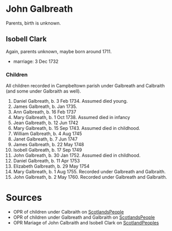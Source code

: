 # John Galbreath

Parents, birth is unknown.

## Isobell Clark

Again, parents unknown, maybe born around 1711.

- marriage: 3 Dec 1732

### Children

All children recorded in Campbeltown parish under Galbreath and Calbraith (and some under Galbraith as well).

1.  Daniel Galbreath, b. 3 Feb 1734. Assumed died young.
2.  James Galbreath, b. Jan 1735.
3.  Ann Galbreath, b. 16 Feb 1737
4.  Mary Galbreath, b. 1 Oct 1738. Assumed died in infancy
5.  Jean Galbreath, b. 12 Jun 1742
6.  Mary Galbreath, b. 15 Sep 1743. Assumed died in childhood.
7.  William Galbreath, b. 4 Aug 1745
8.  Janet Galbreath, b. 7 Jun 1747
9.  James Galbreath, b. 22 May 1748
10.  Isobell Galbreath, b. 17 Sep 1749
11.  John Galbreath, b. 30 Jan 1752.  Assumed died in childhood.
12.  Daniel Galbreath, b. 11 Apr 1753
13.  Elizabeth Galbreath, b. 29 May 1754
14.  Mary Galbreath, b. 1 Aug 1755. Recorded under Galbreath and Galbraith.
15.  John Galbreath, b. 2 May 1760. Recorded under Galbreath and Galbraith.

# Sources

- OPR of children under Calbraith on [ScotlandsPeople](https://www.scotlandspeople.gov.uk/record-results?search_type=people&event=%28B%20OR%20C%20OR%20S%29&record_type%5B0%5D=opr_births&church_type=Old%20Parish%20Registers&dl_cat=church&dl_rec=church-births-baptisms&surname=calbraith&surname_so=fuzzy&forename_so=starts&from_year=1734&to_year=1760&parent_names_so=exact&parent_name_two=clark&parent_name_two_so=exact&record=Church%20of%20Scotland%20%28old%20parish%20registers%29%20Roman%20Catholic%20Church%20Other%20churches&sort=asc&order=Date&field=year)
- OPR of children under Galbreath and Galbraith on [ScotlandsPeople](https://www.scotlandspeople.gov.uk/record-results?search_type=people&event=%28B%20OR%20C%20OR%20S%29&record_type%5B0%5D=opr_births&church_type=Old%20Parish%20Registers&dl_cat=church&dl_rec=church-births-baptisms&surname=Galbreath&surname_so=fuzzy&forename_so=starts&from_year=1734&to_year=1760&parent_names_so=exact&parent_name_two=clark&parent_name_two_so=exact&record=Church%20of%20Scotland%20%28old%20parish%20registers%29%20Roman%20Catholic%20Church%20Other%20churches&sort=asc&order=Date&field=year)
- OPR Mariage of John Calbraith and Isobell Clark on [ScotlandPeoples](https://www.scotlandspeople.gov.uk/record-results?search_type=people&event=M&record_type%5B0%5D=opr_marriages&church_type=Old%20Parish%20Registers&dl_cat=church&dl_rec=church-banns-marriages&surname=calbraith&surname_so=exact&forename=john&forename_so=exact&spouse_name=clark&spouse_name_so=exact&from_year=1732&to_year=1732&record=Church%20of%20Scotland%20%28old%20parish%20registers%29%20Roman%20Catholic%20Church%20Other%20churches)
